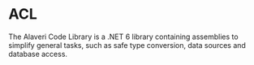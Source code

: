 # ACL
The Alaveri Code Library is a .NET 6 library containing assemblies to simplify general tasks, such as safe type conversion, data sources and database access.
